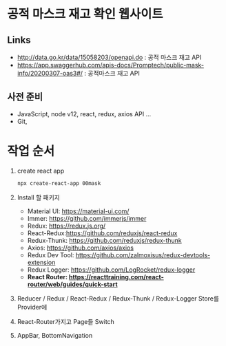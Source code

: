 # 공적 마스크 재고 확인 웹사이트

## Links

- http://data.go.kr/data/15058203/openapi.do : 공적 마스크 재고 API
- https://app.swaggerhub.com/apis-docs/Promptech/public-mask-info/20200307-oas3#/ : 공적마스크 재고 API



## 사전 준비

- JavaScript, node v12, react, redux, axios API ...
- Git,  



# 작업 순서

1. create react app

   ```sh
   npx create-react-app 00mask
   ```

   

2. Install 할 패키지
   - Material UI: https://material-ui.com/
   - Immer: https://github.com/immerjs/immer
   - Redux: https://redux.js.org/
   - React-Redux:https://github.com/reduxjs/react-redux
   - Redux-Thunk: https://github.com/reduxjs/redux-thunk
   - Axios: https://github.com/axios/axios
   - Redux Dev Tool: https://github.com/zalmoxisus/redux-devtools-extension
   - Redux Logger: https://github.com/LogRocket/redux-logger
   - **React Router: https://reacttraining.com/react-router/web/guides/quick-start**



3. Reducer / Redux / React-Redux / Redux-Thunk / Redux-Logger Store를 Provider에
4. React-Router가지고 Page들 Switch
5. AppBar, BottomNavigation 